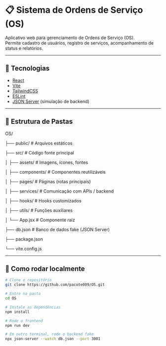 # 📋 Sistema de Ordens de Serviço (OS)

Aplicativo web para gerenciamento de Ordens de Serviço (OS).  
Permite cadastro de usuários, registro de serviços, acompanhamento de status e relatórios.

---

## 🚀 Tecnologias
- [React](https://react.dev/)
- [Vite](https://vitejs.dev/)
- [TailwindCSS](https://tailwindcss.com/)
- [ESLint](https://eslint.org/)
- [JSON Server](https://github.com/typicode/json-server) (simulação de backend)

---

## 📂 Estrutura de Pastas
OS/

├── public/ # Arquivos estáticos

├── src/ # Código fonte principal

│ ├── assets/ # Imagens, ícones, fontes

│ ├── components/ # Componentes reutilizáveis

│ ├── pages/ # Páginas (rotas principais)

│ ├── services/ # Comunicação com APIs / backend

│ ├── hooks/ # Hooks customizados

│ ├── utils/ # Funções auxiliares

│ └── App.jsx # Componente raiz

├── db.json # Banco de dados fake (JSON Server)

├── package.json

└── vite.config.js



---

## 🔧 Como rodar localmente

```bash
# Clone o repositório
git clone https://github.com/pacote009/OS.git

# Entre na pasta
cd OS

# Instale as dependências
npm install

# Rode o frontend
npm run dev

# Em outro terminal, rode o backend fake
npx json-server --watch db.json --port 3001
